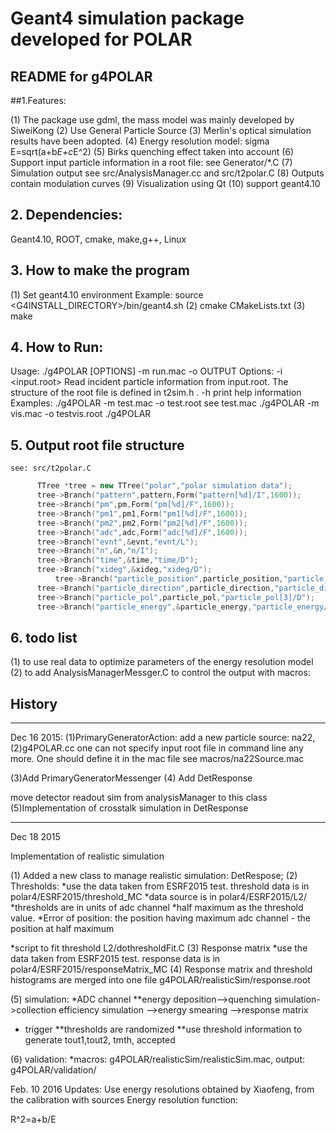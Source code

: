 # Geant4 simulation package developed for POLAR
README for g4POLAR
------------------------------------


##1.Features:

(1) The package use gdml, the mass model was mainly developed by SiweiKong
(2) Use General Particle Source
(3) Merlin's optical simulation results have been adopted.
(4) Energy resolution model: sigma E=sqrt(a+b*E+c*E^2)
(5) Birks quenching effect taken into account
(6) Support input particle information in a root file: see Generator/*.C
(7) Simulation output see src/AnalysisManager.cc and src/t2polar.C
(8) Outputs contain modulation curves
(9) Visualization using Qt 
(10) support geant4.10


## 2. Dependencies:
  Geant4.10, ROOT, cmake, make,g++, Linux

## 3. How to make the program 
  (1) Set geant4.10 environment
   Example:  source <G4INSTALL_DIRECTORY>/bin/geant4.sh
  (2) cmake CMakeLists.txt
  (3) make

## 4. How to Run:

Usage:
./g4POLAR [OPTIONS] -m run.mac  -o OUTPUT
Options:
 -i                  <input.root> 
                     Read incident particle information from input.root.
                     The structure of the root file is defined in t2sim.h .
 -h                  print help information
Examples: 
./g4POLAR -m test.mac -o test.root
see test.mac
./g4POLAR -m vis.mac -o testvis.root
./g4POLAR  

## 5. Output root file structure
	see: src/t2polar.C
  ```c++
		TTree *tree = new TTree("polar","polar simulation data");	
		tree->Branch("pattern",pattern,Form("pattern[%d]/I",1600));      ///over threshold from VA
		tree->Branch("pm",pm,Form("pm[%d]/F",1600));                     ///primary energy deposition
		tree->Branch("pm1",pm1,Form("pm1[%d]/F",1600));                  ///energy deposition after quenching
		tree->Branch("pm2",pm2,Form("pm2[%d]/F",1600));                  ///collected energy deposition, Merlin's simulation results will be used
		tree->Branch("adc",adc,Form("adc[%d]/F",1600));                  ///energy deposition after considering energy resolution smearing
		tree->Branch("evnt",&evnt,"evnt/L");                             ///event number
		tree->Branch("n",&n,"n/I");                                      ///number of hit bars per photon (bars above software threshold)
		tree->Branch("time",&time,"time/D");                             /// event time
		tree->Branch("xideg",&xideg,"xideg/D");                          /// quick look azimuthal angle
        	tree->Branch("particle_position",particle_position,"particle_position[3]/D");    ///primary particle position 
		tree->Branch("particle_direction",particle_direction,"particle_direction[3]/D");  ///primary particle direction 
		tree->Branch("particle_pol",particle_pol,"particle_pol[3]/D");    ///primary particle polarization
		tree->Branch("particle_energy",&particle_energy,"particle_energy/D"); ///primary particle energy 
```

## 6. todo list
(1) to use real data to optimize parameters of the energy resolution model 
(2) to add AnalysisManagerMessger.C to control the output with macros:

 



## History

*****
Dec 16 2015:
(1)PrimaryGeneratorAction:
add a new particle source: na22,
(2)g4POLAR.cc
one can not specify input root file in command line any more.
One should define it in the mac file 
see macros/na22Source.mac

(3)Add PrimaryGeneratorMessenger
(4) Add DetResponse
 
move detector readout sim from analysisManager to this class
(5)Implementation of crosstalk simulation in DetResponse

   

*******************************************************
Dec 18 2015

Implementation of realistic simulation

(1) Added a new class to manage realistic simulation: DetRespose;
(2) Thresholds:
*use the data taken from ESRF2015 test. threshold data is in polar4/ESRF2015/threshold_MC
*data source is in polar4/ESRF2015/L2/
*thresholds are in units of adc channel
*half maximum as the threshold value.
*Error of position:  the position having maximum adc channel - the position at half maximum

*script to fit threshold L2/dothresholdFit.C
(3) Response matrix
*use the data taken from ESRF2015 test. response data is in polar4/ESRF2015/responseMatrix_MC
(4) Response matrix and threshold histograms are merged into one file g4POLAR/realisticSim/response.root

(5) simulation:
*ADC channel
   **energy deposition-->quenching simulation->collection efficiency simulation -->energy smearing -->response matrix
* trigger
 **thresholds are randomized 
 **use threshold information to generate tout1,tout2, tmth, accepted

 (6) validation:
 *macros: g4POLAR/realisticSim/realisticSim.mac, output: g4POLAR/validation/

Feb. 10 2016
Updates:
Use energy resolutions obtained by Xiaofeng, from the calibration with sources
Energy resolution function:

R^2=a+b/E
